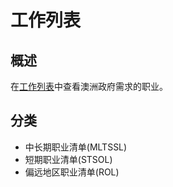 # 工作列表

## 概述

在<a href="https://immi.homeaffairs.gov.au/visas/working-in-australia/skill-occupation-list">工作列表</a>中查看澳洲政府需求的职业。

## 分类

- 中长期职业清单(MLTSSL)
- 短期职业清单(STSOL)
- 偏远地区职业清单(ROL)

